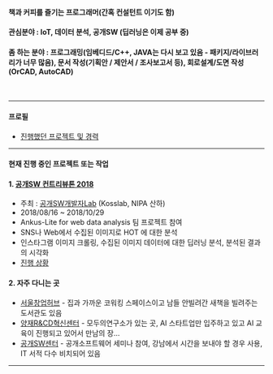 
<br>
   
#### 책과 커피를 즐기는 프로그래머(간혹 컨설턴트 이기도 함)
#### 관심분야 : IoT, 데이터 분석, 공개SW (딥러닝은 이제 공부 중)
#### 좀 하는 분야 : 프로그래밍(임베디드/C++, JAVA는 다시 보고 있음 - 패키지/라이브러리가 너무 많음), 문서 작성(기획안 / 제안서 / 조사보고서 등), 회로설계/도면 작성(OrCAD, AutoCAD)  

<br>

------------

#### 프로필  
- [진행했던 프로젝트 및 경력](./profile.md)  

------------


#### 현재 진행 중인 프로젝트 또는 작업  
#### 1. [공개SW 컨트리뷰톤 2018](https://contributhon.kr/)  
  - 주최 : [공개SW개발자Lab](https://kosslab.kr/) (Kosslab, NIPA 산하)
  - 2018/08/16 ~ 2018/10/29
  - Ankus-Lite for web data analysis 팀 프로젝트 참여
  - SNS나 Web에서 수집된 이미지로 HOT 에 대한 분석 
  - 인스타그램 이미지 크롤링, 수집된 이미지 데이터에 대한 딥러닝 분석, 분석된 결과의 시각화
  - [진행 상황](https://github.com/onycom-ankus/contributhon2018/tree/master/Team_A)

#### 2. 자주 다니는 곳  
  - [서울창업허브](http://seoulstartuphub.com/) - 집과 가까운 코워킹 스페이스이고 남들 안빌려간 새책을 빌려주는 도서관도 있음
  - [양재R&CD혁신센터](http://yangjaehub.com/) - 모두의연구소가 있는 곳, AI 스타트업만 입주하고 있고 AI 교육이 진행되고 있어서 만남의 장...
  - [공개SW센터](https://kosslab.kr/) - 공개소프트웨어 세미나 참여, 강남에서 시간을 보내야 할 경우 사용, IT 서적 다수 비치되어 있음

------------

